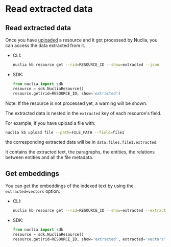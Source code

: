 # Read extracted data

## Read extracted data

Once you have [uploaded](04-upload.md) a resource and it got processed by Nuclia, you can access the data extracted from it.

- CLI:

  ```bash
  nuclia kb resource get --rid=RESOURCE_ID --show=extracted --json
  ```

- SDK:

  ```python
  from nuclia import sdk
  resource = sdk.NucliaResource()
  resource.get(rid=RESOURCE_ID, show='extracted')
  ```

Note: If the resource is not processed yet, a warning will be shown.

The extracted data is nested in the `extracted` key of each resource's field.

For example, if you have upload a file with:

```bash
nuclia kb upload file --path=FILE_PATH --field=file1
```

the corresponding extracted data will be in `data.files.file1.extracted`.

It contains the extracted text, the paragraphs, the entities, the relations between entities and all the file metadata.

## Get embeddings

You can get the embeddings of the indexed text by using the `extracted=vectors` option:

- CLI:

  ```bash
  nuclia kb resource get --rid=RESOURCE_ID --show=extracted --extracted=vectors --json
  ```

- SDK:

  ```python
  from nuclia import sdk
  resource = sdk.NucliaResource()
  resource.get(rid=RESOURCE_ID, show='extracted', extracted='vectors')
  ```

